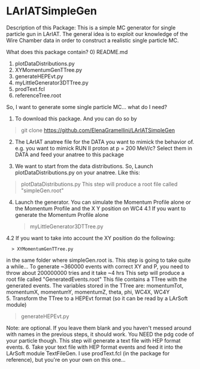 # LArIATSimpleGen
Description of this Package:
This is a simple MC generator for single particle gun in LArIAT. 
The general idea is to exploit our knowledge of the Wire Chamber data in order to 
construct a realistic single particle MC.


What does this package contain?
0) README.md 
1) plotDataDistributions.py      
2) XYMomentumGenTTree.py  
3) generateHEPEvt.py      
4) myLittleGenerator3DTTree.py 
5) prodText.fcl
5) referenceTree.root	    



So, I want to generate some single particle MC... what do I need?

1. To download this package. And you can do so by 
 > git clone  https://github.com/ElenaGramellini/LArIATSimpleGen

2. The LArIAT anatree file for the DATA  you want to mimick the behavior of.
 e.g. you want to mimick RUN II proton at p = 200 MeV/c? Select them in DATA and feed your anatree to this package

3. We want to start from the data distributions. So, Launch plotDataDistributions.py on your anatree. Like this:
> plotDataDistributions.py <fileName> <TTreeName>
This step will produce a root file called "simpleGen.root"

4. Launch the generator. You can simulate the Momentum Profile alone or the Momentum Profile and the X Y position on WC4
  4.1 If you want to generate the Momentum Profile alone

      > myLittleGenerator3DTTree.py

  4.2 If you want to take into account the XY position do the following:

      > XYMomentumGenTTree.py

in the same folder where simpleGen.root is.
This step is going to take quite a while... To generate ~360000 events with correct XY and P, you need to throw about 200000000 tries and it take ~4 hrs
This setp will produce a root file called "GeneratedEvents.root"
This file contains a TTree with the generated events. The variables stored in the TTree are:
momentumTot, momentumX, momentumY, momentumZ, theta, phi, WC4X, WC4Y         
5. Transform the TTree to a HEPEvt format (so it can be read by a LArSoft module)

> generateHEPEvt.py <pdg> <fileName> <TTreeName>

Note: <fileName> <TTreeName> are optional. If you leave them blank and you haven't messed around with names in the previous steps, it should work.
You NEED the pdg code of your particle though.
This step will generate a text file with HEP format events.
6. Take your text file with HEP format events and feed it into the LArSoft module TextFileGen. I use prodText.fcl (in the package for reference), but you're on your own on this one...